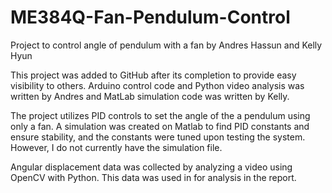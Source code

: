 # ME384Q-Fan-Pendulum-Control
Project to control angle of pendulum with a fan by Andres Hassun and Kelly Hyun

This project was added to GitHub after its completion to provide easy visibility to others. Arduino control code and Python video analysis was written by Andres and MatLab simulation code was written by Kelly.

The project utilizes PID controls to set the angle of the a pendulum using only a fan. A simulation was created on Matlab to find PID constants and ensure stability, and the constants were tuned upon testing the system. However, I do not currently have the simulation file.

Angular displacement data was collected by analyzing a video using OpenCV with Python. This data was used in for analysis in the report.
